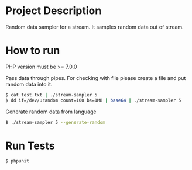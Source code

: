 # Project Description

Random data sampler for a stream. It samples random data out of stream.

# How to run

PHP version must be >= 7.0.0

Pass data through pipes. For checking with file please create a file and put random data into it.

```bash
$ cat test.txt | ./stream-sampler 5
$ dd if=/dev/urandom count=100 bs=1MB | base64 | ./stream-sampler 5
```

Generate random data from language

```bash
$ ./stream-sampler 5 --generate-random
```

# Run Tests
```bash
$ phpunit
```